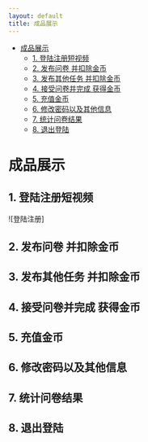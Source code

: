 ```yaml
---
layout: default
title: 成品展示
---
```

<!-- TOC -->

- [成品展示](#成品展示)
    - [1. 登陆注册短视频](#1-登陆注册短视频)
    - [2. 发布问卷 并扣除金币](#2-发布问卷-并扣除金币)
    - [3. 发布其他任务  并扣除金币](#3-发布其他任务--并扣除金币)
    - [4. 接受问卷并完成 获得金币](#4-接受问卷并完成-获得金币)
    - [5. 充值金币](#5-充值金币)
    - [6. 修改密码以及其他信息](#6-修改密码以及其他信息)
    - [7. 统计问卷结果](#7-统计问卷结果)
    - [8. 退出登陆](#8-退出登陆)

<!-- /TOC -->

# 成品展示

## 1. 登陆注册短视频
![登陆注册]

## 2. 发布问卷 并扣除金币


## 3. 发布其他任务  并扣除金币


## 4. 接受问卷并完成 获得金币


## 5. 充值金币


## 6. 修改密码以及其他信息


## 7. 统计问卷结果


## 8. 退出登陆